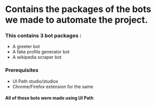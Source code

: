 # Contains the packages of the bots we made to automate the project.
### This contains 3 bot packages :
<ul>
  <li>A greeter bot</li>
  <li>A fake profile generator bot</li>
  <li>A wikipedia scraper bot</li>
</ul>


### Prerequisites
<ul>
  <li>UI Path studio/studiox</li>
  <li>Chrome/Firefox extension for the same</li>
</ul>



#### All of these bots were made using UI Path
